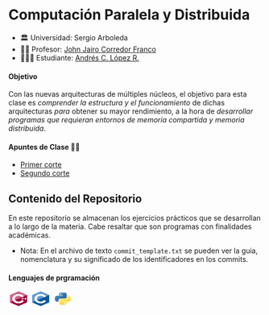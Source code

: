 # Computación Paralela y Distribuida
- 🏛 Universidad: Sergio Arboleda
- 👨‍🏫 Profesor: [John Jairo Corredor Franco](https://github.com/corredor-john/corredor-john)
- 👨🏻‍💻 Estudiante: [Andrés C. López R.](https://github.com/ACLXRD)

#### Objetivo 
Con las nuevas arquitecturas de múltiples núcleos, el objetivo para esta clase es <em>comprender la estructura y el funcionamiento</em> de dichas arquitecturas <em>para</em> obtener su mayor rendimiento, a la hora de <em>desarrollar programas que requieran entornos de memoria compartida y memoria distribuida</em>.

#### Apuntes de Clase ✍🏻
- [Primer corte](https://drive.google.com/drive/folders/1bSSGWXae9LOlL0mhnv9a1AVnyrN3fWAi?usp=sharing)
- [Segundo corte](https://drive.google.com/drive/folders/1-NXk9jI6g5Dw2_uKaebkC9CeZUSvkHyW?usp=sharing)

## Contenido del Repositorio
En este repositorio se almacenan los ejercicios prácticos que se desarrollan a lo largo de la materia. Cabe resaltar que son programas con finalidades académicas.
- Nota: En el archivo de texto <code>commit_template.txt</code> se pueden ver la guia, nomenclatura y su significado de los identificadores en los commits.

#### Lenguajes de prgramación
<div dir="auto">
  <img align="center" alt="C++" height="30" width="40" src="https://raw.githubusercontent.com/devicons/devicon/master/icons/cplusplus/cplusplus-original.svg" style="max-width: 100%;">
  <img align="center" alt="C" height="30" width="40" src="https://raw.githubusercontent.com/devicons/devicon/master/icons/c/c-original.svg" style="max-width: 100%;">
  <img align="center" alt="Python" height="30" width="40" src="https://raw.githubusercontent.com/devicons/devicon/master/icons/python/python-original.svg" style="max-width: 100%;">
</div>

